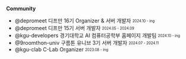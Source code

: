 **Community**
- @depromeet 디프만 16기 Organizer & 서버 개발자 <sub><sup>2024.10 - ing</sup></sub>
- @depromeet 디프만 15기 서버 개발자 <sub><sup>2024.05 - 2024.09</sup></sub>
- @kgu-developers 경기대학교 AI 컴퓨터공학부 홈페이지 개발팀 <sub><sup>2024.10 - ing</sup></sub>
- @9roomthon-univ 구름톤 유니브 3기 서버 개발자 <sub><sup>2024.07 - 2024.11</sup></sub>
- @kgu-clab C-Lab Organizer <sub><sup>2023.08 - ing</sup></sub>


<!--
### **👨🏻‍💻 Career**
<img src="https://github.com/user-attachments/assets/9a3e81ad-daa3-4e7a-bf7b-7ad08dd750ad" width="25"> **Depromeet 16th Organizer & Server Engineer** <sub><sup>2024.10 - ing</sup></sub>

<img src="https://github.com/user-attachments/assets/953e0f5a-2650-4e19-95c4-660dbbb6d67a" width="25"> **Depromeet 15th Server Engineer**  <sub><sup>2024.05 - 2024.09</sup></sub>

<img src="https://github.com/user-attachments/assets/4afab059-66bf-4f48-b27b-9f5bb7f4a38c" width="25"> **Kyonggi Univ. AI Computer Science Development Team** <sub><sup>2024.10 - ing</sup></sub>

<img src="https://github.com/user-attachments/assets/63d107f7-8713-4489-8918-45338952de60" width="25"> **9oormthonUNIV 3th Server Engineer** <sub><sup>2024.07 - 2024.11</sup></sub>

<img src="https://github.com/user-attachments/assets/02809afd-661a-487f-994d-4454bdd83456" width="25"> **KGU C-Lab** <sub><sup>2022.09 - ing</sup></sub>


<img src="https://github.com/user-attachments/assets/7879874b-44a0-4cce-933c-6dec70449de9" width="25"> **C-Lab Core Team Server Engineer** <sub><sup>2023.09 - 2024.01</sup></sub>

<img src="https://github.com/user-attachments/assets/02809afd-661a-487f-994d-4454bdd83456" width="25"> **C-Lab President** <sub><sup>2025.01 - ing</sup></sub>

<img src="https://github.com/user-attachments/assets/02809afd-661a-487f-994d-4454bdd83456" width="25"> **C-Lab Organizer** <sub><sup>2023.08 - 2024.12</sup></sub>


### **🏆 Awards**
- 🏅 **Deprommet 15th Best Award** <sub><sup>모임원들과 더 가까워지는 공간 : moring</sup></sub>
- 🏅 **10th Software SecureCoding Hackathon Best Award** <sub><sup>의류 기부 플랫폼 Re:Born</sup></sub>
- 🏅 **2024 Kyonggi Univ. Pre-Capstone Gold Prize** <sub><sup>GPT 대화형 태블릿 메뉴판 : Nice To Menu</sup></sub>


### **📲 Services**
- **Paju-si Sports Council Marathon Apply System**
- **Hanam-si Paralympic Sports Council Official Website**
- **KGU C-Lab Platform Server** : <a href="https://www.clab.page">🔗</a>


### **✍🏻 Posts**
- **When @Valid does not work in Spring Boot 3.2 and later** : <a href="https://medium.com/@ummdev03/springboot3-2-이후-버전에서-valid가-동작하지-않을-때-86969320cc0f">🔗</a>


### 🔨My Tech Stack
[![My Skills](https://skillicons.dev/icons?i=java,spring,mysql,postgres,docker,githubactions,grafana&theme=dark)](https://skillicons.dev) <br>
[![My Skills](https://skillicons.dev/icons?i=react,tailwind,vite&theme=dark)](https://skillicons.dev) -->



